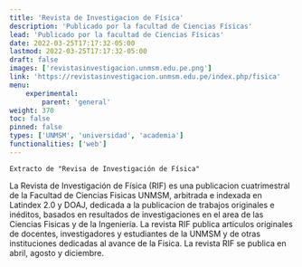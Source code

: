 ```yaml
---
title: 'Revista de Investigacion de Física'
description: 'Publicado por la facultad de Ciencias Físicas'
lead: 'Publicado por la facultad de Ciencias Físicas'
date: 2022-03-25T17:17:32-05:00
lastmod: 2022-03-25T17:17:32-05:00
draft: false
images: ['revistasinvestigacion.unmsm.edu.pe.png']
link: 'https://revistasinvestigacion.unmsm.edu.pe/index.php/fisica'
menu:
    experimental:
        parent: 'general'
weight: 370
toc: false
pinned: false
types: ['UNMSM', 'universidad', 'academia']
functionalities: ['web']
---
```


```text
Extracto de "Revisa de Investigación de Física"
```

La Revista de Investigación de Física (RIF) es una publicacion cuatrimestral de la Facultad de Ciencias Fisicas UNMSM, arbitrada e indexada en Latindex 2.0 y DOAJ, dedicada a la publicacion de trabajos originales e inéditos, basados en resultados de investigaciones en el area de las Ciencias Fisicas y de la Ingenieria. La revista RIF publica articulos originales de docentes, investigadores y estudiantes de la UNMSM y de otras instituciones dedicadas al avance de la Fisica. La revista RIF se publica en abril, agosto y diciembre.
